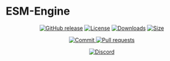 # ESM-Engine
<p align="center">
  <a href="https://github.com/morrazzzz/ESM-Engine/releases"><img src="https://img.shields.io/github/v/release/morrazzzz/ESM-Engine?label=Release&style=flat-square" alt="GitHub release"></a>
  <a href="https://github.com/morrazzzz/ESM-Engine/blob/main/LICENSE"><img src="https://img.shields.io/github/license/morrazzzz/ESM-Engine?style=flat-square" alt="License"></a>
  <a href="https://github.com/morrazzzz/ESM-Engine/releases"><img src="https://img.shields.io/github/downloads/morrazzzz/ESM-Engine/total?style=flat-square" alt="Downloads"></a>
  <a href="https://github.com/morrazzzz/ESM-Engine"><img src="https://img.shields.io/github/repo-size/morrazzzz/ESM-Engine?style=flat-square" alt="Size"></a>
<p align="center">
  <a href="https://github.com/morrazzzz/ESM-Engine"><img src="https://img.shields.io/github/last-commit/morrazzzz/ESM-Engine?style=flat-square" alt="Commit">
  <a href="https://github.com/morrazzzz/ESM-Engine/pulls"><img src="https://img.shields.io/github/issues-pr/morrazzzz/ESM-Engine?style=flat-square" alt="Pull requests">
<p align="center">
  <a href="https://discord.gg/D4CK5Vu6t3"><img src="https://img.shields.io/discord/1030545450564075594.svg?style=for-the-badge&label=DISCORD&logo=discord&logoColor=ffffff&color=7389D8&labelColor=6A7EC2)" alt="Discord"></a>
